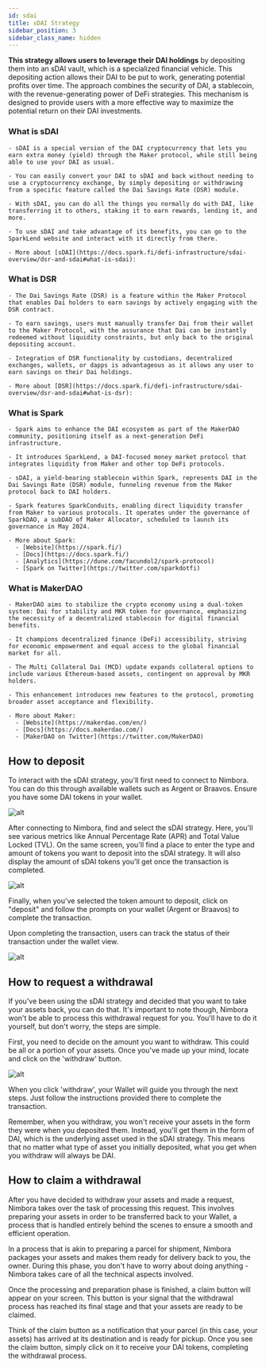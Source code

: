 ```yaml
---
id: sdai
title: sDAI Strategy
sidebar_position: 3
sidebar_class_name: hidden
---
```


**This strategy allows users to leverage their DAI holdings** by depositing them into an sDAI vault, which is a specialized financial vehicle. This depositing action allows their DAI to be put to work, generating potential profits over time. The approach combines the security of DAI, a stablecoin, with the revenue-generating power of DeFi strategies. This mechanism is designed to provide users with a more effective way to maximize the potential return on their DAI investments.

### What is sDAI

    - sDAI is a special version of the DAI cryptocurrency that lets you earn extra money (yield) through the Maker protocol, while still being able to use your DAI as usual.

    - You can easily convert your DAI to sDAI and back without needing to use a cryptocurrency exchange, by simply depositing or withdrawing from a specific feature called the Dai Savings Rate (DSR) module.

    - With sDAI, you can do all the things you normally do with DAI, like transferring it to others, staking it to earn rewards, lending it, and more.

    - To use sDAI and take advantage of its benefits, you can go to the SparkLend website and interact with it directly from there.

    - More about [sDAI](https://docs.spark.fi/defi-infrastructure/sdai-overview/dsr-and-sdai#what-is-sdai):

### What is DSR

    - The Dai Savings Rate (DSR) is a feature within the Maker Protocol that enables Dai holders to earn savings by actively engaging with the DSR contract.

    - To earn savings, users must manually transfer Dai from their wallet to the Maker Protocol, with the assurance that Dai can be instantly redeemed without liquidity constraints, but only back to the original depositing account.

    - Integration of DSR functionality by custodians, decentralized exchanges, wallets, or dapps is advantageous as it allows any user to earn savings on their Dai holdings.

    - More about [DSR](https://docs.spark.fi/defi-infrastructure/sdai-overview/dsr-and-sdai#what-is-dsr):

### What is Spark

    - Spark aims to enhance the DAI ecosystem as part of the MakerDAO community, positioning itself as a next-generation DeFi infrastructure.

    - It introduces SparkLend, a DAI-focused money market protocol that integrates liquidity from Maker and other top DeFi protocols.

    - sDAI, a yield-bearing stablecoin within Spark, represents DAI in the Dai Savings Rate (DSR) module, funneling revenue from the Maker protocol back to DAI holders.

    - Spark features SparkConduits, enabling direct liquidity transfer from Maker to various protocols. It operates under the governance of SparkDAO, a subDAO of Maker Allocator, scheduled to launch its governance in May 2024.

    - More about Spark:
      - [Website](https://spark.fi/)
      - [Docs](https://docs.spark.fi/)
      - [Analytics](https://dune.com/facundol2/spark-protocol)
      - [Spark on Twitter](https://twitter.com/sparkdotfi)

### What is MakerDAO

    - MakerDAO aims to stabilize the crypto economy using a dual-token system: Dai for stability and MKR token for governance, emphasizing the necessity of a decentralized stablecoin for digital financial benefits.

    - It champions decentralized finance (DeFi) accessibility, striving for economic empowerment and equal access to the global financial market for all.

    - The Multi Collateral Dai (MCD) update expands collateral options to include various Ethereum-based assets, contingent on approval by MKR holders.

    - This enhancement introduces new features to the protocol, promoting broader asset acceptance and flexibility. 

    - More about Maker:
      - [Website](https://makerdao.com/en/)
      - [Docs](https://docs.makerdao.com/)
      - [MakerDAO on Twitter](https://twitter.com/MakerDAO)


## How to deposit

To interact with the sDAI strategy, you'll first need to connect to Nimbora. You can do this through available wallets such as Argent or Braavos. Ensure you have some DAI tokens in your wallet.

![alt](/content/wallet_connect.jpeg)

After connecting to Nimbora, find and select the sDAI strategy. Here, you'll see various metrics like Annual Percentage Rate (APR) and Total Value Locked (TVL). On the same screen, you'll find a place to enter the type and amount of tokens you want to deposit into the sDAI strategy. It will also display the amount of sDAI tokens you'll get once the transaction is completed.

![alt](/content/sdai_strategy/sdai_return.jpeg)

Finally, when you've selected the token amount to deposit, click on "deposit" and follow the prompts on your wallet (Argent or Braavos) to complete the transaction.

Upon completing the transaction, users can track the status of their transaction under the wallet view.

![alt](/content/sdai_strategy/deposit_tx.jpeg)

## How to request a withdrawal

If you've been using the sDAI strategy and decided that you want to take your assets back, you can do that. It's important to note though, Nimbora won't be able to process this withdrawal request for you. You'll have to do it yourself, but don't worry, the steps are simple.

First, you need to decide on the amount you want to withdraw. This could be all or a portion of your assets. Once you've made up your mind, locate and click on the 'withdraw' button.

![alt](/content/sdai_strategy/sdai_request_withdrawal.jpeg)

When you click 'withdraw', your Wallet will guide you through the next steps. Just follow the instructions provided there to complete the transaction.

Remember, when you withdraw, you won't receive your assets in the form they were when you deposited them. Instead, you'll get them in the form of DAI, which is the underlying asset used in the sDAI strategy. This means that no matter what type of asset you initially deposited, what you get when you withdraw will always be DAI.

## How to claim a withdrawal

After you have decided to withdraw your assets and made a request, Nimbora takes over the task of processing this request. This involves preparing your assets in order to be transferred back to your Wallet, a process that is handled entirely behind the scenes to ensure a smooth and efficient operation.

In a process that is akin to preparing a parcel for shipment, Nimbora packages your assets and makes them ready for delivery back to you, the owner. During this phase, you don't have to worry about doing anything - Nimbora takes care of all the technical aspects involved.

Once the processing and preparation phase is finished, a claim button will appear on your screen. This button is your signal that the withdrawal process has reached its final stage and that your assets are ready to be claimed.

Think of the claim button as a notification that your parcel (in this case, your assets) has arrived at its destination and is ready for pickup. Once you see the claim button, simply click on it to receive your DAI tokens, completing the withdrawal process.
